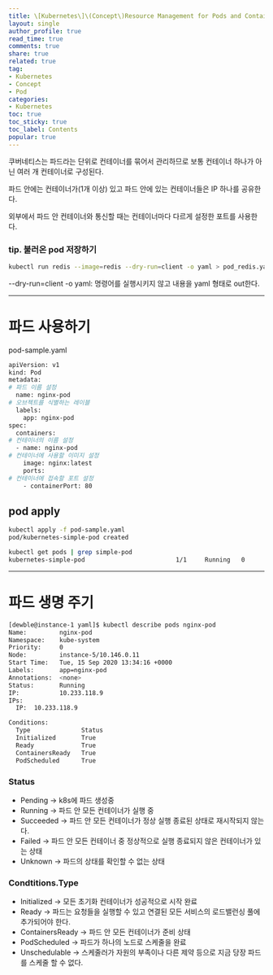 ```yaml
---
title: \[Kubernetes\]\(Concept\)Resource Management for Pods and Containers
layout: single
author_profile: true
read_time: true
comments: true
share: true
related: true
tag:
- Kubernetes
- Concept
- Pod
categories:
- Kubernetes
toc: true
toc_sticky: true
toc_label: Contents
popular: true
---
```

쿠버네티스는 파드라는 단위로 컨테이너를 묶어서 관리하므로 보통 컨테이너 하나가 아닌 여러 개 컨테이너로 구성된다. 

파드 안에는 컨테이너가(1개 이상) 있고 파드 안에 있는 컨테이너들은 IP 하나를 공유한다. 

외부에서 파드 안 컨테이너와 통신할 때는 컨테이너마다 다르게 설정한 포트를 사용한다. 

### tip. 불러온 pod 저장하기

```bash
kubectl run redis --image=redis --dry-run=client -o yaml > pod_redis.yaml
```

--dry-run=client -o yaml: 명령어를 실행시키지 않고 내용을 yaml 형태로 out한다.

---

# 파드 사용하기

pod-sample.yaml

```bash
apiVersion: v1
kind: Pod
metadata:
# 파드 이름 설정
  name: nginx-pod
# 오브젝트를 식별하는 레이블
  labels:
    app: nginx-pod
spec:
  containers:
# 컨테이너의 이름 설정
  - name: nginx-pod
# 컨테이너에 사용할 이미지 설정
    image: nginx:latest
    ports:
# 컨테이너에 접속할 포트 설정
    - containerPort: 80
```

## pod apply

```bash
kubectl apply -f pod-sample.yaml
pod/kubernetes-simple-pod created

kubectl get pods | grep simple-pod
kubernetes-simple-pod                         1/1     Running   0          2m53s
```

---

# 파드 생명 주기

```bash
[dewble@instance-1 yaml]$ kubectl describe pods nginx-pod
Name:         nginx-pod
Namespace:    kube-system
Priority:     0
Node:         instance-5/10.146.0.11
Start Time:   Tue, 15 Sep 2020 13:34:16 +0000
Labels:       app=nginx-pod
Annotations:  <none>
Status:       Running
IP:           10.233.118.9
IPs:
  IP:  10.233.118.9

Conditions:
  Type              Status
  Initialized       True
  Ready             True
  ContainersReady   True
  PodScheduled      True
```

### Status

- Pending → k8s에 파드 생성중
- Running → 파드 안 모든 컨테이너가 실행 중
- Succeeded → 파드 안 모든 컨테이너가 정상 실행 종료된 상태로 재시작되지 않는다.
- Failed → 파드 안 모든 컨테이너 중 정상적으로 실행 종료되지 않은 컨테이너가 있는 상태
- Unknown → 파드의 상태를 확인할 수 없는 상태

### Condtitions.Type

- Initialized  → 모든 초기화 컨테이너가 성공적으로 시작 완료
- Ready → 파드는 요청들을 실행할 수 있고 연결된 모든 서비스의 로드밸런싱 풀에 추가되어야 한다.
- ContainersReady → 파드 안 모든 컨테이너가 준비 상태
- PodScheduled → 파드가 하나의 노드로 스케줄을 완료
- Unschedulable → 스케줄러가 자원의 부족이나 다른 제약 등으로 지금 당장 파드를 스케줄 할 수 없다.